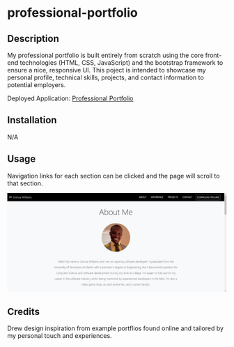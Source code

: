 # professional-portfolio

## Description

My professional portfolio is built entirely from scratch using the core front-end technologies (HTML, CSS, JavaScript) and the bootstrap framework to ensure a nice, responsive UI. This poject is intended to showcase my personal profile, technical skills, projects, and contact information to potential employers.

Deployed Application: [Professional Portfolio](https://codehashira28.github.io/professional-portfolio/)

## Installation

N/A

## Usage

Navigation links for each section can be clicked and the page will scroll to that section.

![Professional Portfolio](./assets/images/Portfolio.png)

## Credits

Drew design inspiration from example portflios found online and tailored by my personal touch and experiences.